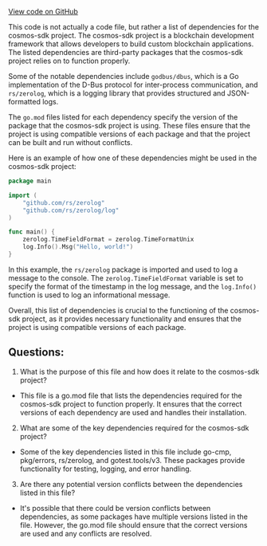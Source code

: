 [View code on GitHub](https://github.com/cosmos/cosmos-sdk/blob/main/log/go.sum)

This code is not actually a code file, but rather a list of dependencies for the cosmos-sdk project. The cosmos-sdk project is a blockchain development framework that allows developers to build custom blockchain applications. The listed dependencies are third-party packages that the cosmos-sdk project relies on to function properly. 

Some of the notable dependencies include `godbus/dbus`, which is a Go implementation of the D-Bus protocol for inter-process communication, and `rs/zerolog`, which is a logging library that provides structured and JSON-formatted logs. 

The `go.mod` files listed for each dependency specify the version of the package that the cosmos-sdk project is using. These files ensure that the project is using compatible versions of each package and that the project can be built and run without conflicts. 

Here is an example of how one of these dependencies might be used in the cosmos-sdk project:

```go
package main

import (
    "github.com/rs/zerolog"
    "github.com/rs/zerolog/log"
)

func main() {
    zerolog.TimeFieldFormat = zerolog.TimeFormatUnix
    log.Info().Msg("Hello, world!")
}
```

In this example, the `rs/zerolog` package is imported and used to log a message to the console. The `zerolog.TimeFieldFormat` variable is set to specify the format of the timestamp in the log message, and the `log.Info()` function is used to log an informational message. 

Overall, this list of dependencies is crucial to the functioning of the cosmos-sdk project, as it provides necessary functionality and ensures that the project is using compatible versions of each package.
## Questions: 
 1. What is the purpose of this file and how does it relate to the cosmos-sdk project?
- This file is a go.mod file that lists the dependencies required for the cosmos-sdk project to function properly. It ensures that the correct versions of each dependency are used and handles their installation.

2. What are some of the key dependencies required for the cosmos-sdk project?
- Some of the key dependencies listed in this file include go-cmp, pkg/errors, rs/zerolog, and gotest.tools/v3. These packages provide functionality for testing, logging, and error handling.

3. Are there any potential version conflicts between the dependencies listed in this file?
- It's possible that there could be version conflicts between dependencies, as some packages have multiple versions listed in the file. However, the go.mod file should ensure that the correct versions are used and any conflicts are resolved.